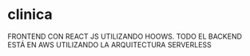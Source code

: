 # clinica
FRONTEND CON REACT JS UTILIZANDO HOOWS. TODO EL BACKEND ESTÁ EN AWS UTILIZANDO LA ARQUITECTURA SERVERLESS
